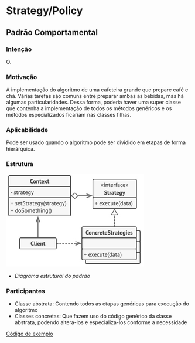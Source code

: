 # Strategy/Policy
## Padrão Comportamental

### Intenção
O.

### Motivação
A implementação do algoritmo de uma cafeteira grande que prepare café e chá. Várias tarefas são comuns entre preparar ambas as bebidas, mas há algumas particularidades. Dessa forma, poderia haver uma super classe que contenha a implementação de todos os métodos genéricos e os métodos especializados ficariam nas classes filhas.

### Aplicabilidade
Pode ser usado quando o algoritmo pode ser dividido em etapas de forma hierárquica.

### Estrutura
![Diagrama estrutural do padrão](./diagrama-padrao.jpg)
- *Diagrama estrutural do padrão*


### Participantes
- Classe abstrata: Contendo todos as etapas genéricas para execução do algoritmo
- Classes concretas: Que fazem uso do código genérico da classe abstrata, podendo altera-los e especializa-los conforme a necessidade

[Código de exemplo](./exemplo)
